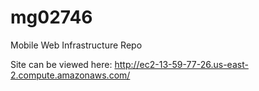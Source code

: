 # mg02746
Mobile Web Infrastructure Repo

Site can be viewed here: http://ec2-13-59-77-26.us-east-2.compute.amazonaws.com/